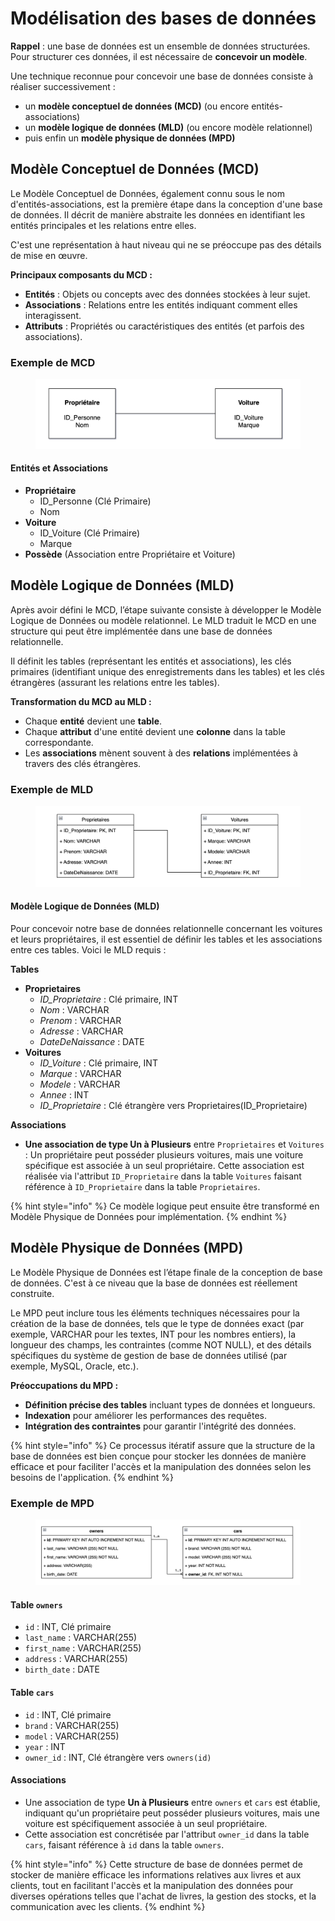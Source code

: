 # Modélisation des bases de données

**Rappel** : une base de données est un ensemble de données structurées. Pour structurer ces données, il est nécessaire de **concevoir un modèle**.

Une technique reconnue pour concevoir une base de données consiste à réaliser successivement :

* un **modèle conceptuel de données (MCD)** (ou encore entités-associations)
* un **modèle logique de données (MLD)** (ou encore modèle relationnel)
* puis enfin un **modèle physique de données (MPD)**

## Modèle Conceptuel de Données (MCD)

Le Modèle Conceptuel de Données, également connu sous le nom d'entités-associations, est la première étape dans la conception d'une base de données. Il décrit de manière abstraite les données en identifiant les entités principales et les relations entre elles.&#x20;

C'est une représentation à haut niveau qui ne se préoccupe pas des détails de mise en œuvre.

**Principaux composants du MCD :**

* **Entités** : Objets ou concepts avec des données stockées à leur sujet.
* **Associations** : Relations entre les entités indiquant comment elles interagissent.
* **Attributs** : Propriétés ou caractéristiques des entités (et parfois des associations).

### Exemple de MCD

<figure><img src="../.gitbook/assets/image (20) (1).png" alt=""><figcaption></figcaption></figure>

#### Entités et Associations

* **Propriétaire**
  * ID\_Personne (Clé Primaire)
  * Nom
* **Voiture**
  * ID\_Voiture (Clé Primaire)
  * Marque
* **Possède** (Association entre Propriétaire et Voiture)

## Modèle Logique de Données (MLD)

Après avoir défini le MCD, l’étape suivante consiste à développer le Modèle Logique de Données ou modèle relationnel. Le MLD traduit le MCD en une structure qui peut être implémentée dans une base de données relationnelle.&#x20;

Il définit les tables (représentant les entités et associations), les clés primaires (identifiant unique des enregistrements dans les tables) et les clés étrangères (assurant les relations entre les tables).

**Transformation du MCD au MLD :**

* Chaque **entité** devient une **table**.
* Chaque **attribut** d'une entité devient une **colonne** dans la table correspondante.
* Les **associations** mènent souvent à des **relations** implémentées à travers des clés étrangères.

### Exemple de MLD

<figure><img src="../.gitbook/assets/image (21).png" alt=""><figcaption></figcaption></figure>

#### Modèle Logique de Données (MLD)

Pour concevoir notre base de données relationnelle concernant les voitures et leurs propriétaires, il est essentiel de définir les tables et les associations entre ces tables. Voici le MLD requis :

**Tables**

* **Proprietaires**
  * _ID\_Proprietaire_ : Clé primaire, INT
  * _Nom_ : VARCHAR
  * _Prenom_ : VARCHAR
  * _Adresse_ : VARCHAR
  * _DateDeNaissance_ : DATE
* **Voitures**
  * _ID\_Voiture_ : Clé primaire, INT
  * _Marque_ : VARCHAR
  * _Modele_ : VARCHAR
  * _Annee_ : INT
  * _ID\_Proprietaire_ : Clé étrangère vers Proprietaires(ID\_Proprietaire)

**Associations**

* **Une association de type Un à Plusieurs** entre `Proprietaires` et `Voitures` : Un propriétaire peut posséder plusieurs voitures, mais une voiture spécifique est associée à un seul propriétaire. Cette association est réalisée via l'attribut `ID_Proprietaire` dans la table `Voitures` faisant référence à `ID_Proprietaire` dans la table `Proprietaires`.

{% hint style="info" %}
Ce modèle logique peut ensuite être transformé en Modèle Physique de Données pour implémentation.
{% endhint %}

## Modèle Physique de Données (MPD)

Le Modèle Physique de Données est l’étape finale de la conception de base de données. C'est à ce niveau que la base de données est réellement construite.&#x20;

Le MPD peut inclure tous les éléments techniques nécessaires pour la création de la base de données, tels que le type de données exact (par exemple, VARCHAR pour les textes, INT pour les nombres entiers), la longueur des champs, les contraintes (comme NOT NULL), et des détails spécifiques du système de gestion de base de données utilisé (par exemple, MySQL, Oracle, etc.).

**Préoccupations du MPD :**

* **Définition précise des tables** incluant types de données et longueurs.
* **Indexation** pour améliorer les performances des requêtes.
* **Intégration des contraintes** pour garantir l'intégrité des données.

{% hint style="info" %}
Ce processus itératif assure que la structure de la base de données est bien conçue pour stocker les données de manière efficace et pour faciliter l'accès et la manipulation des données selon les besoins de l'application.
{% endhint %}

### Exemple de MPD

<figure><img src="../.gitbook/assets/image (16) (1).png" alt=""><figcaption></figcaption></figure>

#### Table `owners`

* `id` : INT, Clé primaire
* `last_name` : VARCHAR(255)
* `first_name` : VARCHAR(255)
* `address` : VARCHAR(255)
* `birth_date` : DATE

#### Table `cars`

* `id` : INT, Clé primaire
* `brand` : VARCHAR(255)
* `model` : VARCHAR(255)
* `year` : INT
* `owner_id` : INT, Clé étrangère vers `owners(id)`

#### Associations

* Une association de type **Un à Plusieurs** entre `owners` et `cars` est établie, indiquant qu'un propriétaire peut posséder plusieurs voitures, mais une voiture est spécifiquement associée à un seul propriétaire.&#x20;
* Cette association est concrétisée par l'attribut `owner_id` dans la table `cars`, faisant référence à `id` dans la table `owners`.

{% hint style="info" %}
Cette structure de base de données permet de stocker de manière efficace les informations relatives aux livres et aux clients, tout en facilitant l'accès et la manipulation des données pour diverses opérations telles que l'achat de livres, la gestion des stocks, et la communication avec les clients.
{% endhint %}
